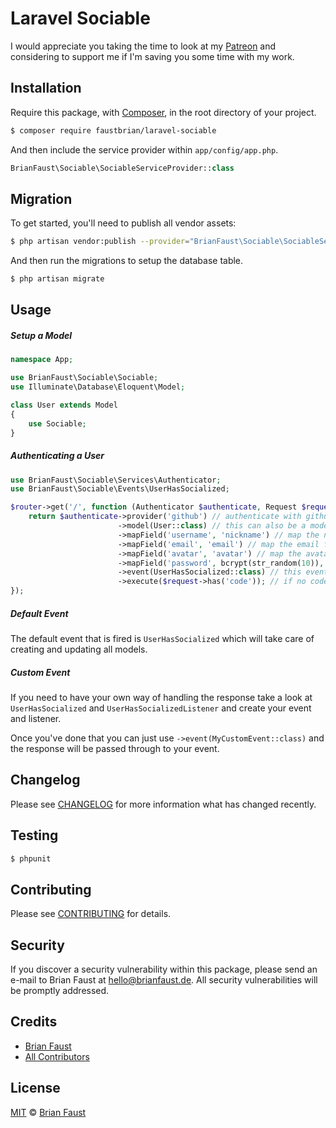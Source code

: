 # Laravel Sociable

I would appreciate you taking the time to look at my [Patreon](https://www.patreon.com/faustbrian) and considering to support me if I'm saving you some time with my work.

## Installation

Require this package, with [Composer](https://getcomposer.org/), in the root directory of your project.

``` bash
$ composer require faustbrian/laravel-sociable
```

And then include the service provider within `app/config/app.php`.

``` php
BrianFaust\Sociable\SociableServiceProvider::class
```

## Migration

To get started, you'll need to publish all vendor assets:

```bash
$ php artisan vendor:publish --provider="BrianFaust\Sociable\SociableServiceProvider"
```

And then run the migrations to setup the database table.

```bash
$ php artisan migrate
```

## Usage

##### Setup a Model

``` php
namespace App;

use BrianFaust\Sociable\Sociable;
use Illuminate\Database\Eloquent\Model;

class User extends Model
{
    use Sociable;
}
```

##### Authenticating a User

``` php
use BrianFaust\Sociable\Services\Authenticator;
use BrianFaust\Sociable\Events\UserHasSocialized;

$router->get('/', function (Authenticator $authenticate, Request $request) {
    return $authenticate->provider('github') // authenticate with github
                        ->model(User::class) // this can also be a model like User::find(1) if you want to attach multiple social profiles to one model
                        ->mapField('username', 'nickname') // map the nickname field to the username column on the user model
                        ->mapField('email', 'email') // map the email field to the email column on the user model
                        ->mapField('avatar', 'avatar') // map the avatar field to the avatar column on the user model
                        ->mapField('password', bcrypt(str_random(10)), true) // add an additional password field to the user model
                        ->event(UserHasSocialized::class) // this event will be fired after the user profile has been retrieved
                        ->execute($request->has('code')); // if no code is available we will redirect instead of processing the response
});
```

##### Default Event

The default event that is fired is `UserHasSocialized` which will take care of creating and updating all models.

##### Custom Event

If you need to have your own way of handling the response take a look at `UserHasSocialized` and `UserHasSocializedListener` and create your event and listener.

Once you've done that you can just use `->event(MyCustomEvent::class)` and the response will be passed through to your event.

## Changelog

Please see [CHANGELOG](CHANGELOG.md) for more information what has changed recently.

## Testing

``` bash
$ phpunit
```

## Contributing

Please see [CONTRIBUTING](CONTRIBUTING.md) for details.

## Security

If you discover a security vulnerability within this package, please send an e-mail to Brian Faust at hello@brianfaust.de. All security vulnerabilities will be promptly addressed.

## Credits

- [Brian Faust](https://github.com/faustbrian)
- [All Contributors](../../contributors)

## License

[MIT](LICENSE) © [Brian Faust](https://brianfaust.de)
